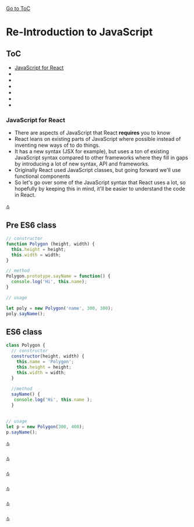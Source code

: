 [Go to ToC](../README.md)

# Re-Introduction to JavaScript

## ToC
* [JavaScript for React](#javascript-for-react)  
* [ ](#)  
* [ ](#)  
* [ ](#)  
* [ ](#)  
* [](#)  
* [](#)  

### JavaScript for React

- There are aspects of JavaScript that React **requires** you to know
- React leans on existing parts of JavaScript where possible instead of inventing new ways of to do things.
- It has a new syntax (JSX for example), but uses a ton of existing JavaScript syntax compared to other frameworks where they fill in gaps by introducing a lot of new syntax, API and frameworks.
- Originally React used JavaScript classes, but going forward we'll use functional components 
- So let's go over some of the JavaScript syntax that React uses a lot, so hopefully by keeping this in mind, it'll be easier to understand the code in React.

[🔝](#toc)  
  

## Pre ES6 class

```js
// constructor
function Polygon (height, width) {
  this.height = height;
  this.width = width;
}

// method
Polygon.prototype.sayName = function() {
  console.log('Hi', this.name);
}

// usage

let poly = new Polygon('name', 300, 300);
poly.sayName();

```

## ES6 class

```js
class Polygon {
  // constructor
  constructor(height, width) {
    this.name = 'Polygon';
    this.height = height;
    this.width = width;
  }
  
  //method
  sayName() {
   console.log('Hi', this.name );
  }

  
// usage
let p = new Polygon(300, 400);
p.sayName();

```





[🔝](#toc)  
  
### 




  
[🔝](#toc)  

### 


  
[🔝](#toc)  

###


  
[🔝](#toc)  

### 



[🔝](#toc)    
  
  
### 


  
[🔝](#toc)  

  
  
  

